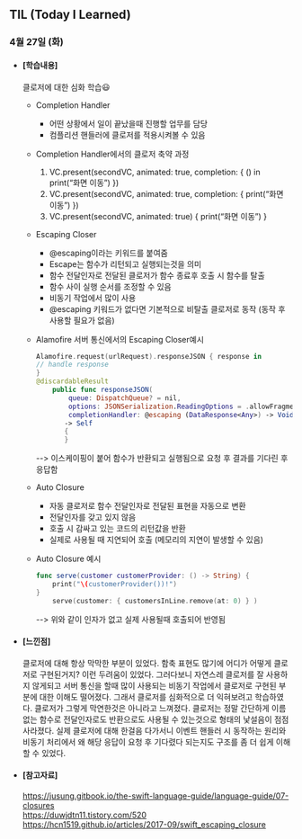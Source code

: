 ## TIL (Today I Learned)

### 4월 27일 (화)

- #### [학습내용]

  클로저에 대한 심화 학습😃
  
  - Completion Handler
    - 어떤 상황에서 일이 끝났을때 진행할 업무를 담당
    - 컴플리션 핸들러에 클로저를 적용시켜볼 수 있음

  - Completion Handler에서의 클로저 축약 과정
    1. VC.present(secondVC, animated: true, completion: { () in print(“화면 이동”) })
    2. VC.present(secondVC, animated: true, completion: { print(“화면 이동”) })
    3. VC.present(secondVC, animated: true) { print(“화면 이동”) }

  - Escaping Closer
    - @escaping이라는 키워드를 붙여줌
    - Escape는 함수가 리턴되고 실행되는것을 의미
    - 함수 전달인자로 전달된 클로저가 함수 종료후 호출 시 함수를 탈출
    - 함수 사이 실행 순서를 조정할 수 있음
    - 비동기 작업에서 많이 사용
    - @escaping 키워드가 없다면 기본적으로 비탈출 클로저로 동작 (동작 후 사용할 필요가 없음)

  - Alamofire 서버 통신에서의 Escaping Closer예시
    ```swift
    Alamofire.request(urlRequest).responseJSON { response in
  	// handle response
	}
	@discardableResult
    	public func responseJSON(
    	    queue: DispatchQueue? = nil,
    	    options: JSONSerialization.ReadingOptions = .allowFragments,
    	    completionHandler: @escaping (DataResponse<Any>) -> Void)
    	   -> Self
    	   {
    	   }
    ```
    --> 이스케이핑이 붙어 함수가 반환되고 실행됨으로 요청 후 결과를 기다린 후 응답함
    
  - Auto Closure
    - 자동 클로저로 함수 전달인자로 전달된 표현을 자동으로 변환
    - 전달인자를 갖고 있지 않음
    - 호출 시 감싸고 있는 코드의 리턴값을 반환
    - 실제로 사용될 때 지연되어 호출 (메모리의 지연이 발생할 수 있음)

  - Auto Closure 예시
    ```swift
    func serve(customer customerProvider: () -> String) {
		print("\(customerProvider())!")
  	}
		serve(customer: { customersInLine.remove(at: 0) } )
    ```
    --> 위와 같이 인자가 없고 실제 사용될때 호출되어 반영됨
    
  
- #### [느낀점]
  클로저에 대해 항상 막막한 부분이 있었다. 함축 표현도 많기에 어디가 어떻게 클로저로 구현된거지? 이런 두려움이 있었다. 그러다보니 자연스레 클로저를 잘 사용하지 않게되고 서버 통신을 할때 많이 사용되는 비동기 작업에서 클로저로 구현된 부분에 대한 이해도 떨어졌다. 그래서 클로저를 심화적으로 더 익혀보려고 학습하였다. 클로저가 그렇게 막연한것은 아니라고 느껴졌다. 클로저는 정말 간단하게 이름없는 함수로 전달인자로도 반환으로도 사용될 수 있는것으로 형태의 낯설음이 점점 사라졌다. 실제 클로저에 대해 한걸음 다가서니 이벤트 핸들러 시 동작하는 원리와 비동기 처리에서 왜 해당 응답이 요청 후 기다렸다 되는지도 구조를 좀 더 쉽게 이해할 수 있었다.   
  
- #### [참고자료]   
  https://jusung.gitbook.io/the-swift-language-guide/language-guide/07-closures   
  https://duwjdtn11.tistory.com/520   
  https://hcn1519.github.io/articles/2017-09/swift_escaping_closure

